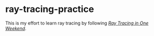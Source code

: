 # ray-tracing-practice

This is my effort to learn ray tracing by following
[_Ray Tracing in One Weekend_](https://raytracing.github.io/books/RayTracingInOneWeekend.html).

